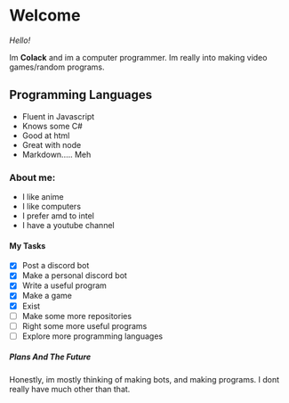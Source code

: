 # Welcome

*Hello!* 

Im **Colack** and im a computer programmer.
Im really into making video games/random programs.

## Programming Languages

* Fluent in Javascript
* Knows some C#
* Good at html
* Great with node
* Markdown..... Meh

### About me:

* I like anime
* I like computers
* I prefer amd to intel
* I have a youtube channel

#### My Tasks

- [x] Post a discord bot
- [x] Make a personal discord bot
- [x] Write a useful program
- [x] Make a game
- [x] Exist
- [ ] Make some more repositories
- [ ] Right some more useful programs
- [ ] Explore more programming languages

##### Plans And The Future

Honestly, im mostly thinking of making bots, and making programs. 
I dont really have much other than that.

